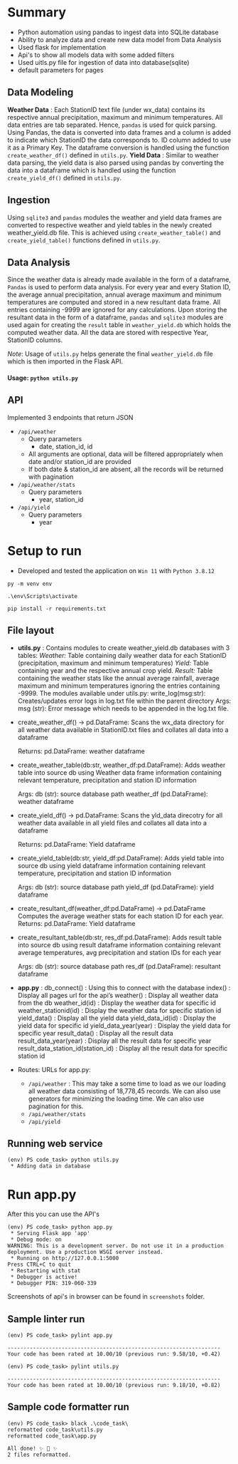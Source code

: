 # Summary
- Python automation using pandas to ingest data into SQLite database
- Ability to analyze data and create new data model from Data Analysis
- Used flask for implementation
- Api's to show all models data with some added filters
- Used uitls.py file for ingestion of data into database(sqlite)
- default parameters for pages


## Data Modeling
**Weather Data** :
Each StationID text file (under wx_data) contains its respective annual precipitation, maximum and minimum temperatures. All data entries are tab separated. Hence, `pandas` is used for quick parsing. Using Pandas, the data is converted into data frames and a column is added to indicate which StationID the data corresponds to. ID column added to use it as a Primary Key. The dataframe conversion is handled using the function `create_weather_df()` defined in `utils.py`.
**Yield Data** :
Similar to weather data parsing, the yield data is also parsed using pandas by converting the data into a dataframe which is handled using the function `create_yield_df()` defined in `utils.py`.

## Ingestion
Using `sqlite3` and `pandas` modules the weather and yield data frames are converted to respective weather and yield tables in the newly created weather_yield.db file. This is achieved using `create_weather_table()` and `create_yield_table()` functions defined in `utils.py`.

## Data Analysis
Since the weather data is already made available in the form of a dataframe, `Pandas` is used to perform data analysis.
For every year and every Station ID, the average annual precipitation, annual average maximum and minimum temperatures are computed and stored in a new resultant data frame.
All entries containing -9999 are ignored for any calculations.
Upon storing the resultant data in the form of a dataframe, `pandas` and `sqlite3` modules are used again for creating the `result` table in `weather_yield.db` which holds the computed weather data. All the data are stored with respective Year, StationID columns.

*Note*: Usage of `utils.py` helps generate the final `weather_yield.db` file which is then imported in the Flask API.
#### Usage: ```python utils.py```

## API
Implemented 3 endpoints that return JSON
- `/api/weather`
    - Query parameters
        - date, station_id, id
    - All arguments are optional, data will be filtered appropriately when date and/or station_id are provided
    - If both date & station_id are absent, all the records will be returned with pagination
- `/api/weather/stats`
    - Query parameters
        - year, station_id
- `/api/yield`
    - Query parameters
        - year


# Setup to run
- Developed and tested the application on `Win 11` with `Python 3.8.12`
```
py -m venv env

.\env\Scripts\activate

pip install -r requirements.txt
```

## File layout
- **utils.py** : Contains modules to create weather_yield.db databases with 3 tables: 
*Weather:* Table containing daily weather data for each StationID (precipitation, maximum and minimum temperatures)
*Yield:* Table containing year and the respective annual crop yield.
*Result:* Table containing the weather stats like the annual average rainfall, average maximum and minimum temperatures ignoring the entries containing -9999.
 The modules available under utils.py:
 write_log(msg:str):
   Creates/updates error logs in log.txt file within the parent directory
   Args:
       msg (str): Error message which needs to be appended in the log.txt file.
* create_weather_df() -> pd.DataFrame:
   Scans the wx_data directory for all weather data available in StationID.txt files and collates all data into a dataframe
 
   Returns:
       pd.DataFrame: weather dataframe
* create_weather_table(db:str, weather_df:pd.DataFrame):
   Adds weather table into source db using Weather data frame information containing relevant temperature, precipitation and station ID information
 
   Args:
       db (str): source database path
       weather_df (pd.DataFrame): weather dataframe
* create_yield_df() -> pd.DataFrame:
   Scans the yld_data direcotry for all weather data available in all yield files and collates all data into a dataframe
 
   Returns:
       pd.DataFrame: Yield dataframe
* create_yield_table(db:str, yield_df:pd.DataFrame):
   Adds yield table into source db using yield dataframe information containing relevant temperature, precipitation and station ID information
 
   Args:
       db (str): source database path
       yield_df (pd.DataFrame): yield dataframe
* create_resultant_df(weather_df:pd.DataFrame) -> pd.DataFrame
Computes the average weather stats for each station ID for each year. 
   Returns:
       pd.DataFrame: Yield dataframe
* create_resultant_table(db:str, res_df:pd.DataFrame):
   Adds result table into source db using result dataframe information containing relevant average temperatures, avg precipitation and station IDs for each year
 
   Args:
       db (str): source database path
       res_df (pd.DataFrame): resultant dataframe


- **app.py** : 
db_connect() : Using this to connect with the database 
index() : Display all pages url for the api’s
weather() : Display all weather data from the db
weather_id(id) : Display the weather data for specific id
weather_stationid(id) : Display the weather data for specific station id
yield_data() : Display all the yield data
yield_data_id(id) : Display the yield data for specific id
yield_data_year(year) : Display the yield data for specific year
result_data() : Display all the result data
result_data_year(year) : Display all the result data for specific year
result_data_station_id(station_id) : Display all the result data for specific station id


- Routes: URLs for app.py:
    - `/api/weather` : This may take a some time to load as we our loading all weather data consisting of 18,778,45 records. We can also use generators for minimizing the loading time. We can also use pagination for this.
    - `/api/weather/stats`
    - `/api/yield`


## Running web service
```
(env) PS code_task> python utils.py
 * Adding data in database 
```

# Run app.py
After this you can use the API's
```
(env) PS code_task> python app.py
 * Serving Flask app 'app'
 * Debug mode: on
WARNING: This is a development server. Do not use it in a production deployment. Use a production WSGI server instead.
 * Running on http://127.0.0.1:5000
Press CTRL+C to quit
 * Restarting with stat
 * Debugger is active!
 * Debugger PIN: 319-060-339

```

Screenshots of api's in browser can be found in `screenshots` folder.

## Sample linter run

```
(env) PS code_task> pylint app.py

-------------------------------------------------------------------
Your code has been rated at 10.00/10 (previous run: 9.58/10, +0.42)

(env) PS code_task> pylint utils.py

-------------------------------------------------------------------
Your code has been rated at 10.00/10 (previous run: 9.18/10, +0.82)

```

## Sample code formatter run

```
(env) PS code_task> black .\code_task\
reformatted code_task\utils.py
reformatted code_task\app.py

All done! ✨ 🍰 ✨
2 files reformatted.

```

